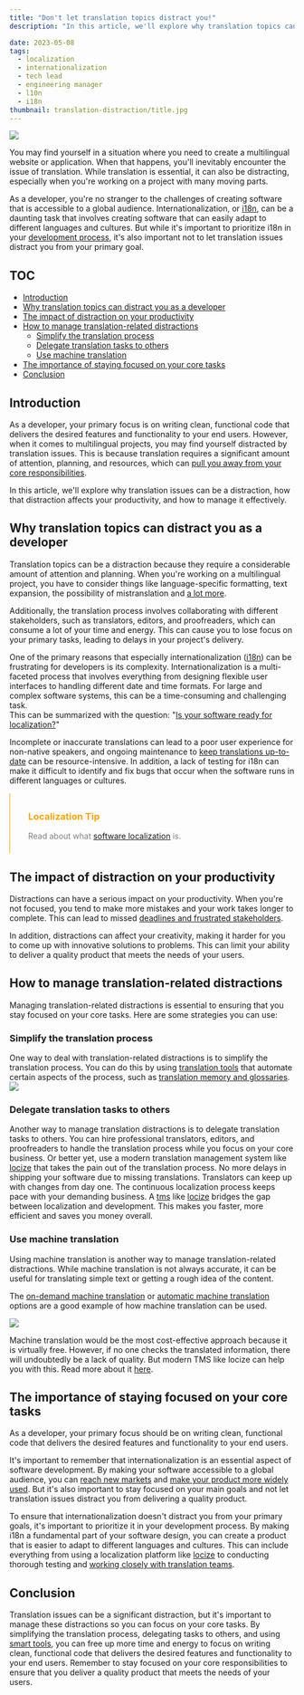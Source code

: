 ```yaml
---
title: "Don't let translation topics distract you!"
description: "In this article, we'll explore why translation topics can distract you as a developer and how you can manage this distraction."

date: 2023-05-08
tags:
  - localization
  - internationalization
  - tech lead
  - engineering manager
  - l10n
  - i18n
thumbnail: translation-distraction/title.jpg
---
```


![](title.jpg)

You may find yourself in a situation where you need to create a multilingual website or application. When that happens, you'll inevitably encounter the issue of translation. While translation is essential, it can also be distracting, especially when you're working on a project with many moving parts.

As a developer, you're no stranger to the challenges of creating software that is accessible to a global audience. Internationalization, or [i18n](../what-is-i18n/), can be a daunting task that involves creating software that can easily adapt to different languages and cultures. But while it's important to prioritize i18n in your [development process](../help-tech-leads/), it's also important not to let translation issues distract you from your primary goal.

## TOC
  * [Introduction](#intro)
  * [Why translation topics can distract you as a developer](#why)
  * [The impact of distraction on your productivity](#impact)
  * [How to manage translation-related distractions](#manage)
    - [Simplify the translation process](#simplify)
    - [Delegate translation tasks to others](#delegate)
    - [Use machine translation](#machinetranslation)
  * [The importance of staying focused on your core tasks](#focus)
  * [Conclusion](#conclusion)


## Introduction <a name="intro"></a>

As a developer, your primary focus is on writing clean, functional code that delivers the desired features and functionality to your end users. However, when it comes to multilingual projects, you may find yourself distracted by translation issues. This is because translation requires a significant amount of attention, planning, and resources, which can [pull you away from your core responsibilities](../help-tech-leads/).

In this article, we'll explore why translation issues can be a distraction, how that distraction affects your productivity, and how to manage it effectively.


## Why translation topics can distract you as a developer <a name="why"></a>

Translation topics can be a distraction because they require a considerable amount of attention and planning. When you're working on a multilingual project, you have to consider things like language-specific formatting, text expansion, the possibility of mistranslation and [a lot more](../hidden-localization-costs/).

Additionally, the translation process involves collaborating with different stakeholders, such as translators, editors, and proofreaders, which can consume a lot of your time and energy. This can cause you to lose focus on your primary tasks, leading to delays in your project's delivery.

One of the primary reasons that especially internationalization ([i18n](../what-is-i18n/)) can be frustrating for developers is its complexity. Internationalization is a multi-faceted process that involves everything from designing flexible user interfaces to handling different date and time formats. For large and complex software systems, this can be a time-consuming and challenging task.
</br>
This can be summarized with the question: "[Is your software ready for localization?](../is-your-software-ready-for-localization/)"

Incomplete or inaccurate translations can lead to a poor user experience for non-native speakers, and ongoing maintenance to [keep translations up-to-date](../continuous-development-integration-and-localization-cd/) can be resource-intensive. In addition, a lack of testing for i18n can make it difficult to identify and fix bugs that occur when the software runs in different languages or cultures.

<div style="border-left: 0.5px solid orange;padding: 0.5rem 2rem">
<h3 style="color:orange;">Localization Tip</h3>
<p style="color:grey;">Read about what <a href="../what-is-software-localization/" title="What is Software Localization?">software localization</a> is.</p>
</div>


## The impact of distraction on your productivity <a name="impact"></a>

Distractions can have a serious impact on your productivity. When you're not focused, you tend to make more mistakes and your work takes longer to complete. This can lead to missed [deadlines and frustrated stakeholders](../help-tech-leads/#situations).

In addition, distractions can affect your creativity, making it harder for you to come up with innovative solutions to problems. This can limit your ability to deliver a quality product that meets the needs of your users.



## How to manage translation-related distractions <a name="manage"></a>

Managing translation-related distractions is essential to ensuring that you stay focused on your core tasks. Here are some strategies you can use:

### Simplify the translation process <a name="simplify"></a>

One way to deal with translation-related distractions is to simplify the translation process. You can do this by using [translation tools](../tms/) that automate certain aspects of the process, such as [translation memory and glossaries](../localization-context/#context-features).
![](../localization-context/glossary.png)

### Delegate translation tasks to others <a name="delegate"></a>

Another way to manage translation distractions is to delegate translation tasks to others. You can hire professional translators, editors, and proofreaders to handle the translation process while you focus on your core business. Or better yet, use a modern translation management system like [locize](/) that takes the pain out of the translation process. No more delays in shipping your software due to missing translations. Translators can keep up with changes from day one. The continuous localization process keeps pace with your demanding business.
A [tms](../i18n-l10n-t9n-tms/) like [locize](https://locize.com) bridges the gap between localization and development. This makes you faster, more efficient and saves you money overall.

### Use machine translation <a name="machinetranslation"></a>

Using machine translation is another way to manage translation-related distractions. While machine translation is not always accurate, it can be useful for translating simple text or getting a rough idea of the content.

The [on-demand machine translation](https://docs.locize.com/different-views/global#bulk-actions) or [automatic machine translation](https://docs.locize.com/whats-inside/auto-machine-translation) options are a good example of how machine translation can be used.

![](../next-i18next/missing_key_auto_mt.jpg)

Machine translation would be the most cost-effective approach because it is virtually free. However, if no one checks the translated information, there will undoubtedly be a lack of quality. But modern TMS like locize can help you with this. Read more about it [here](https://docs.locize.com/guides-tips-and-tricks/working-with-translators).


## The importance of staying focused on your core tasks <a name="focus"></a>

As a developer, your primary focus should be on writing clean, functional code that delivers the desired features and functionality to your end users.

It's important to remember that internationalization is an essential aspect of software development. By making your software accessible to a global audience, you can [reach new markets](../grow-online-business/) and [make your product more widely used](../localization-strategy/). But it's also important to stay focused on your main goals and not let translation issues distract you from delivering a quality product.

To ensure that internationalization doesn't distract you from your primary goals, it's important to prioritize it in your development process. By making i18n a fundamental part of your software design, you can create a product that is easier to adapt to different languages and cultures. This can include everything from using a localization platform like [locize](/) to conducting thorough testing and [working closely with translation teams](https://docs.locize.com/guides-tips-and-tricks/working-with-translators).


## Conclusion <a name="conclusion"></a>

Translation issues can be a significant distraction, but it's important to manage these distractions so you can focus on your core tasks. By simplifying the translation process, delegating tasks to others, and using [smart tools](../i18n-l10n-t9n-tms/), you can free up more time and energy to focus on writing clean, functional code that delivers the desired features and functionality to your end users. Remember to stay focused on your core responsibilities to ensure that you deliver a quality product that meets the needs of your users.


<script type="application/ld+json">
  {
    "@context": "https://schema.org",
    "@type": "FAQPage",
    "mainEntity": [{
      "@type": "Question",
      "name": "Why are translation topics distracting for developers?",
      "acceptedAnswer": {
        "@type": "Answer",
        "text": "Translation requires a considerable amount of attention, planning, and resources, which can pull developers away from their core responsibilities."
      }
    }, {
      "@type": "Question",
      "name": "How can I manage translation-related distractions?",
      "acceptedAnswer": {
        "@type": "Answer",
        "text": "You can manage translation-related distractions by simplifying the translation process, delegating tasks to others, and using smart tools."
      }
    }, {
      "@type": "Question",
      "name": "What's the impact of distraction on my productivity as a developer?",
      "acceptedAnswer": {
        "@type": "Answer",
        "text": "Distraction can have a severe impact on your productivity as a developer, leading to mistakes, missed deadlines, and a decrease in creativity."
      }
    }, {
      "@type": "Question",
      "name": "Why is it essential to stay focused on your core tasks?",
      "acceptedAnswer": {
        "@type": "Answer",
        "text": "Staying focused on your core tasks is essential to ensure that you deliver a high-quality product that meets the needs of your users."
      }
    }, {
      "@type": "Question",
      "name": "How can I ensure that I stay focused on my core tasks?",
      "acceptedAnswer": {
        "@type": "Answer",
        "text": "You can ensure that you stay focused on your core tasks by managing translation-related distractions, prioritizing your work, and using smart tools like locize."
      }
    }]
  }
</script>